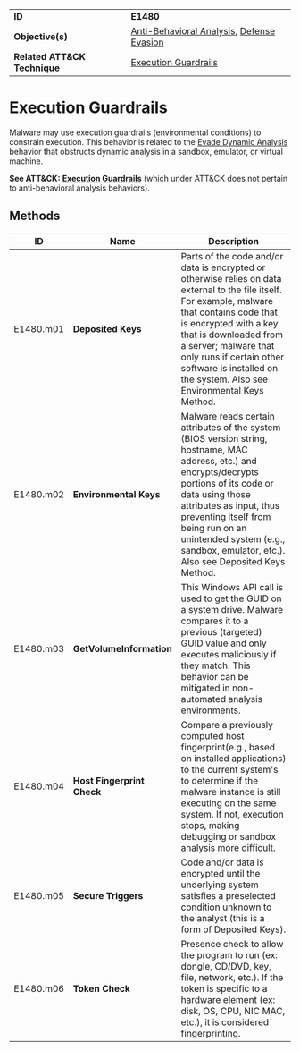 |||
|---|---|
|**ID**|**E1480**|
|**Objective(s)**|[Anti-Behavioral Analysis](https://github.com/MBCProject/mbc-markdown/tree/master/anti-behavioral-analysis), [Defense Evasion](https://github.com/MBCProject/mbc-markdown/tree/master/defense-evasion)|
|**Related ATT&CK Technique**|[Execution Guardrails](https://attack.mitre.org/techniques/T1480)|


Execution Guardrails
====================
Malware may use execution guardrails (environmental conditions) to constrain execution. This behavior is related to the [Evade Dynamic Analysis](https://github.com/MBCProject/mbc-markdown/tree/master/anti-behavioral-analysis/evade-dynamic-analysis.md) behavior that obstructs dynamic analysis in a sandbox, emulator, or virtual machine.

**See ATT&CK:** [**Execution Guardrails**](https://attack.mitre.org/techniques/T1480) (which under ATT&CK does not pertain to anti-behavioral analysis behaviors).

Methods
-------
|ID|Name|Description|
|---|---|---|
|E1480.m01|**Deposited Keys**|Parts of the code and/or data is encrypted or otherwise relies on data external to the file itself. For example, malware that contains code that is encrypted with a key that is downloaded from a server; malware that only runs if certain other software is installed on the system. Also see Environmental Keys Method.|
|E1480.m02|**Environmental Keys**|Malware reads certain attributes of the system (BIOS version string, hostname, MAC address, etc.) and encrypts/decrypts portions of its code or data using those attributes as input, thus preventing itself from being run on an unintended system (e.g., sandbox, emulator, etc.). Also see Deposited Keys Method.|
|E1480.m03|**GetVolumeInformation**|This Windows API call is used to get the GUID on a system drive. Malware compares it to a previous (targeted) GUID value and only executes maliciously if they match. This behavior can be mitigated in non-automated analysis environments.|
|E1480.m04|**Host Fingerprint Check**|Compare a previously computed host fingerprint(e.g., based on installed applications) to the current system's to determine if the malware instance is still executing on the same system. If not, execution stops, making debugging or sandbox analysis more difficult.|
|E1480.m05|**Secure Triggers**|Code and/or data is encrypted until the underlying system satisfies a preselected condition unknown to the analyst (this is a form of Deposited Keys).|
|E1480.m06|**Token Check**|Presence check to allow the program to run (ex: dongle, CD/DVD, key, file, network, etc.). If the token is specific to a hardware element (ex: disk, OS, CPU, NIC MAC, etc.), it is considered fingerprinting.|
